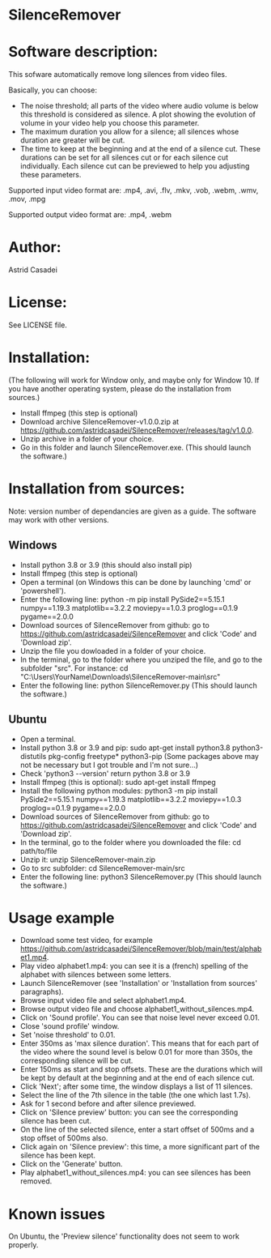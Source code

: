 # SilenceRemover
 
Software description:
======================

This sofware automatically remove long silences from video files.

Basically, you can choose:
* The noise threshold; all parts of the video where audio volume is below this threshold is considered as silence.
  A plot showing the evolution of volume in your video help you choose this parameter.
* The maximum duration you allow for a silence; all silences whose duration are greater will be cut.
* The time to keep at the beginning and at the end of a silence cut. 
  These durations can be set for all silences cut or for each silence cut individually. 
  Each silence cut can be previewed to help you adjusting these parameters.

Supported input video format are: .mp4, .avi, .flv, .mkv, .vob, .webm, .wmv, .mov, .mpg

Supported output video format are: .mp4, .webm

Author: 
=======

Astrid Casadei

License: 
========

See LICENSE file.

Installation:
=============

(The following will work for Window only, and maybe only for Window 10. If you have another operating system, please do the installation from sources.)

* Install ffmpeg (this step is optional)
* Download archive SilenceRemover-v1.0.0.zip at https://github.com/astridcasadei/SilenceRemover/releases/tag/v1.0.0.
* Unzip archive in a folder of your choice.
* Go in this folder and launch SilenceRemover.exe. (This should launch the software.)

Installation from sources:
==========================

Note: version number of dependancies are given as a guide. The software may work with other versions.

Windows
-------

* Install python 3.8 or 3.9 (this should also install pip)
* Install ffmpeg (this step is optional)
* Open a terminal (on Windows this can be done by launching 'cmd' or 'powershell'). 
* Enter the following line:
  python -m pip install PySide2==5.15.1 numpy==1.19.3 matplotlib==3.2.2 moviepy==1.0.3 proglog==0.1.9 pygame==2.0.0
* Download sources of SilenceRemover from github: 
  go to https://github.com/astridcasadei/SilenceRemover and click 'Code' and 'Download zip'.
* Unzip the file you dowloaded in a folder of your choice.
* In the terminal, go to the folder where you unziped the file, and go to the subfolder "src". For instance:
  cd "C:\Users\YourName\Downloads\SilenceRemover-main\src"
* Enter the following line:
  python SilenceRemover.py
  (This should launch the software.)

Ubuntu
-------

* Open a terminal.
* Install python 3.8 or 3.9 and pip:
  sudo apt-get install python3.8 python3-distutils pkg-config freetype* python3-pip
  (Some packages above may not be necessary but I got trouble and I'm not sure...)
* Check 'python3 --version' return python 3.8 or 3.9 
* Install ffmpeg (this is optional):
  sudo apt-get install ffmpeg
* Install the following python modules:
  python3 -m pip install PySide2==5.15.1 numpy==1.19.3 matplotlib==3.2.2 moviepy==1.0.3 proglog==0.1.9 pygame==2.0.0
* Download sources of SilenceRemover from github: 
  go to https://github.com/astridcasadei/SilenceRemover and click 'Code' and 'Download zip'.
* In the terminal, go to the folder where you downloaded the file:
  cd path/to/file
* Unzip it:
  unzip SilenceRemover-main.zip
* Go to src subfolder:
  cd SilenceRemover-main/src
* Enter the following line:
  python3 SilenceRemover.py
  (This should launch the software.)
  
  

Usage example
==============

* Download some test video, for example https://github.com/astridcasadei/SilenceRemover/blob/main/test/alphabet1.mp4.
* Play video alphabet1.mp4: you can see it is a (french) spelling of the alphabet with silences between some letters.
* Launch SilenceRemover (see 'Installation' or 'Installation from sources' paragraphs).
* Browse input video file and select alphabet1.mp4.
* Browse output video file and choose alphabet1_without_silences.mp4.
* Click on 'Sound profile'. You can see that noise level never exceed 0.01.
* Close 'sound profile' window.
* Set 'noise threshold' to 0.01.
* Enter 350ms as 'max silence duration'. This means that for each part of the video where the sound level is below 0.01 for more than 350s, the corresponding silence will be cut.
* Enter 150ms as start and stop offsets. These are the durations which will be kept by default at the beginning and at the end of each silence cut.
* Click 'Next'; after some time, the window displays a list of 11 silences.
* Select the line of the 7th silence in the table (the one which last 1.7s).
* Ask for 1 second before and after silence previewed.
* Click on 'Silence preview' button: you can see the corresponding silence has been cut.
* On the line of the selected silence, enter a start offset of 500ms and a stop offset of 500ms also.
* Click again on 'Silence preview': this time, a more significant part of the silence has been kept.
* Click on the 'Generate' button.
* Play alphabet1_without_silences.mp4: you can see silences has been removed.

Known issues
============

On Ubuntu, the 'Preview silence' functionality does not seem to work properly.